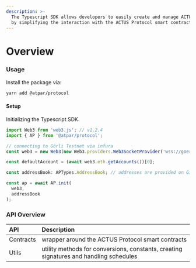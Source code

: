 ```yaml
---
description: >-
  The Typescript SDK allows developers to easily create and manage ACTUS assets
  by simplifying the interaction with the ACTUS Protocol smart contracts.
---
```


# Overview

### Usage

Install the package via:

```bash
yarn add @atpar/protocol
```

#### Setup

Initializing the Typescript SDK.

```typescript
import Web3 from 'web3.js'; // v1.2.4
import { AP } from '@atpar/protocol';

// connecting to Görli Testnet via infura
const web3 = new Web3(new Web3.providers.Web3SocketProvider('wss://goerli.infura.io/ws/v3/<PROJECT_ID>'));

const defaultAccount = (await web3.eth.getAccounts())[0];

const addressBook: APTypes.AddressBook; // addresses are provided on GitHub

const ap = await AP.init(
  web3,
  addressBook
);
```

#### 

### API Overview

| API | Description |
| :--- | :--- |
| Contracts | wrapper around the ACTUS Protocol smart contracts |
| Utils | utility methods for conversions, constants, creating signatures and handling schedules |



